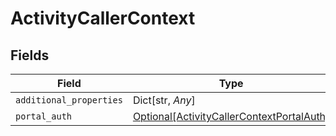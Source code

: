 # ActivityCallerContext


## Fields

| Field                                                                                               | Type                                                                                                | Required                                                                                            | Description                                                                                         |
| --------------------------------------------------------------------------------------------------- | --------------------------------------------------------------------------------------------------- | --------------------------------------------------------------------------------------------------- | --------------------------------------------------------------------------------------------------- |
| `additional_properties`                                                                             | Dict[str, *Any*]                                                                                    | :heavy_minus_sign:                                                                                  | N/A                                                                                                 |
| `portal_auth`                                                                                       | [Optional[ActivityCallerContextPortalAuth]](../../models/shared/activitycallercontextportalauth.md) | :heavy_minus_sign:                                                                                  | N/A                                                                                                 |